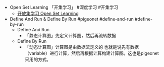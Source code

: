 - Open Set Learning 「开集学习」 #深度学习 #开集学习
	- [开放集学习 Open Set Learning](https://zhuanlan.zhihu.com/p/631899702)
- Define And Run & Define By Run #pigeonet #define-and-run #define-by-run
	- Define And Run
		- 「静态计算图」先定义计算图，然后再流转数据
	- Define By Run
		- 「动态计算图」计算图是由数据流定义的
		  也就是说先有数据（variable）进行计算，然后再根据计算构建计算图。这也是pigeonet采用的方式。